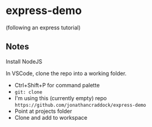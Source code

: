 # express-demo
(following an express tutorial)

## Notes

Install NodeJS

In VSCode, clone the repo into a working folder.

* Ctrl+Shift+P for command palette
* `git: clone`
* I'm using this (currently empty) repo `https://github.com/jonathancraddock/express-demo`
* Point at projects folder
* Clone and add to workspace

